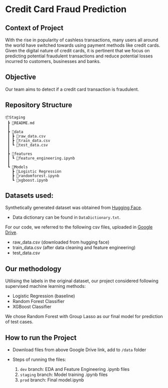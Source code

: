 # Credit Card Fraud Prediction

## Context of Project
With the rise in popularity of cashless transactions, many users all around the world have switched towards using payment methods like credit cards. Given the digital nature of credit cards, it is pertinent that we focus on predicting potential fraudulent transactions and reduce potential losses incurred to customers, businesses and banks.

## Objective
Our team aims to detect if a credit card transaction is fraudulent.

## Repository Structure
```
📦Staging
 ┣ 📜README.md
 ┃
 ┣ 📂data
 ┃ ┣ 📜raw_data.csv
 ┃ ┣ 📜train_data.csv
 ┃ ┗ 📜test_data.csv
 ┃
 ┣ 📂features
 ┃ ┗ 📜feature_engineering.ipynb
 ┃
 ┗ 📂Models
   ┣ 📜Logistic Regression
   ┣ 📜randomforest.ipynb
   ┗ 📜xgboost.ipynb
```

## Datasets used:
Synthetically generated dataset was obtained from [Hugging Face](https://huggingface.co/datasets/Nooha/cc_fraud_detection_dataset).
- Data dictionary can be found in `DataDictionary.txt`.


For our code, we referred to the following csv files, uploaded in [Google Drive](https://drive.google.com/file/d/1kYtxS3LhSl9DR_ONA7qdJCclRGx4t3bK/view?usp=drive_link).
- raw_data.csv (downloaded from hugging face)
- train_data.csv (after data cleaning and feature engineering)
- test_data.csv

## Our methodology
Utilising the labels in the original dataset, our project considered following supervised machine learning methods:
- Logistic Regression (baseline)
- Random Forest Classifier
- XGBoost Classifier

We chose Random Forest with Group Lasso as our final model for prediction of test cases.

## How to run the Project
- Download files from above Google Drive link, add to `/data` folder

- Steps of running the files:
    1. `dev` branch: EDA and Feature Engineering .ipynb files
    2. `staging` branch: Model training .ipynb files
    3. `prod` branch: Final model.ipynb <TO UPDATE>



        
